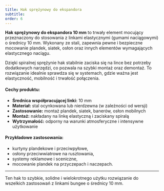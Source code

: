 ```yaml
---
title: Hak sprężynowy do ekspandora
subtitle: 
order: 6
---
```

**Hak sprężynowy do ekspandora 10 mm** to trwały element mocujący przeznaczony do stosowania z linkami elastycznymi (gumami naciągowymi) o średnicy 10 mm. Wykonany ze stali, zapewnia pewne i bezpieczne mocowanie plandek, siatek, osłon oraz innych elementów wymagających elastycznego naciągu.

Dzięki spiralnej sprężynie hak stabilnie zaciska się na lince bez potrzeby dodatkowych narzędzi, co pozwala na szybki montaż oraz demontaż. To rozwiązanie idealnie sprawdza się w systemach, gdzie ważna jest elastyczność, mobilność i trwałość połączenia.

#### Cechy produktu:
- **Średnica współpracującej linki:** 10 mm  
- **Materiał:** stal ocynkowana lub nierdzewna (w zależności od wersji)  
- **Zastosowanie:** montaż plandek, siatek, banerów, osłon mobilnych  
- **Montaż:** nakładany na linkę elastyczną i zaciskany spiralą  
- **Wytrzymałość:** odporny na warunki atmosferyczne i intensywne użytkowanie

#### Przykładowe zastosowania:
- kurtyny plandekowe i przeciwpyłowe,  
- osłony przeciwwiatrowe na rusztowania,  
- systemy reklamowe i sceniczne,  
- mocowanie plandek na przyczepach i naczepach.

---

Ten hak to szybkie, solidne i wielokrotnego użytku rozwiązanie do wszelkich zastosowań z linkami bungee o średnicy 10 mm.